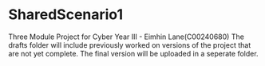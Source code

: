 # SharedScenario1
Three Module Project for Cyber Year III - Eimhin Lane(C00240680)
The drafts folder will include previously worked on versions of the project that are not yet complete. The final version will be uploaded in a seperate folder.
